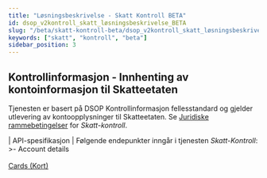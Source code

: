 ```yaml
---
title: "Løsningsbeskrivelse - Skatt Kontroll BETA"
id: dsop_v2kontroll_skatt_løsningsbeskrivelse_BETA
slug: "/beta/skatt-kontroll-beta/dsop_v2kontroll_skatt_løsningsbeskrivelse_BETA"
keywords: ["skatt", "kontroll", "beta"]
sidebar_position: 3
---
```


## Kontrollinformasjon - Innhenting av kontoinformasjon til Skatteetaten

Tjenesten er basert på DSOP Kontrollinformasjon fellesstandard og gjelder utlevering av kontoopplysninger til Skatteetaten.
Se [Juridiske rammebetingelser](/dsop_v2kontroll_skatt_juridisk) for *Skatt-kontroll*.


| API-spesifikasjon | Følgende endepunkter inngår i tjenesten *Skatt-Kontroll*: &gt;- Account details<br  /><br  /> [Cards (Kort)](https:/bitsnorge.github.io/dsop-kontrollinformasjon-api/?urls.primaryName=API-specification%20V.2.0#/cards/listCards) 

